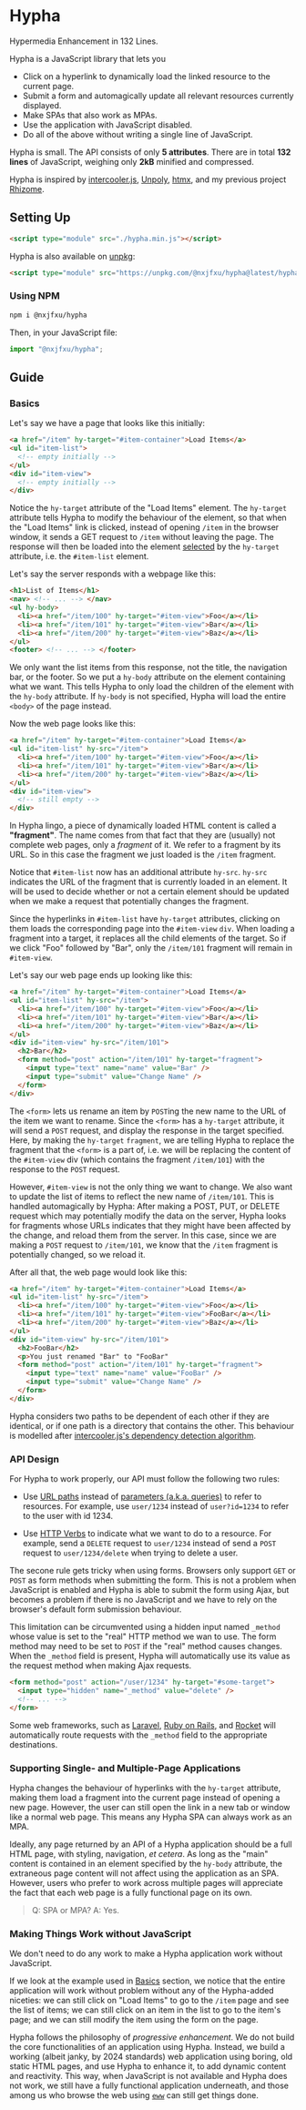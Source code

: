 # Hypha
Hypermedia Enhancement in 132 Lines.

Hypha is a JavaScript library that lets you 
- Click on a hyperlink to dynamically load the linked resource to the current page.
- Submit a form and automagically update all relevant resources currently displayed.
- Make SPAs that also work as MPAs.
- Use the application with JavaScript disabled.
- Do all of the above without writing a single line of JavaScript.

Hypha is small.  The API consists of only **5 attributes**.
There are in total **132 lines** of JavaScript,
weighing only **2kB** minified and compressed.

Hypha is inspired by [intercooler.js](https://intercoolerjs.org/),
[Unpoly](https://unpoly.com/), [htmx](https://htmx.org/),
and my previous project [Rhizome](https://github.com/nxjfxu/rhizome).


## Setting Up

```html
<script type="module" src="./hypha.min.js"></script>
```

Hypha is also available on [unpkg](https://unpkg.com):
```html
<script type="module" src="https://unpkg.com/@nxjfxu/hypha@latest/hypha.min.js"></script>
```

### Using NPM

```bash
npm i @nxjfxu/hypha
```
Then, in your JavaScript file:
```javascript
import "@nxjfxu/hypha";
```


## Guide
### Basics

Let's say we have a page that looks like this initially:

```html
<a href="/item" hy-target="#item-container">Load Items</a>
<ul id="item-list">
  <!-- empty initially -->
</ul>
<div id="item-view">
  <!-- empty initially -->
</div>
```

Notice the `hy-target` attribute of the "Load Items" element.
The `hy-target` attribute tells Hypha to modify the behaviour of the element,
so that when the "Load Items" link is clicked,
instead of opening `/item` in the browser window,
it sends a GET request to `/item` without leaving the page.
The response will then be loaded into the element
[selected](https://developer.mozilla.org/en-US/docs/Web/CSS/CSS_selectors)
by the `hy-target` attribute, i.e. the `#item-list` element.

Let's say the server responds with a webpage like this:
```html
<h1>List of Items</h1>
<nav> <!-- ... --> </nav>
<ul hy-body>
  <li><a href="/item/100" hy-target="#item-view">Foo</a></li>
  <li><a href="/item/101" hy-target="#item-view">Bar</a></li>
  <li><a href="/item/200" hy-target="#item-view">Baz</a></li>
</ul>
<footer> <!-- ... --> </footer>
```

We only want the list items from this response, not the title,
the navigation bar, or the footer.
So we put a `hy-body` attribute on the element containing what we want.
This tells Hypha to only load the children of the element with the
`hy-body` attribute.
If `hy-body` is not specified, Hypha will load the entire `<body>`
of the page instead.

Now the web page looks like this:
```html
<a href="/item" hy-target="#item-container">Load Items</a>
<ul id="item-list" hy-src="/item">
  <li><a href="/item/100" hy-target="#item-view">Foo</a></li>
  <li><a href="/item/101" hy-target="#item-view">Bar</a></li>
  <li><a href="/item/200" hy-target="#item-view">Baz</a></li>
</ul>
<div id="item-view">
  <!-- still empty -->
</div>
```

In Hypha lingo, a piece of dynamically loaded HTML content is called 
a **"fragment"**.
The name comes from that fact that they are (usually) not complete web pages,
only a *fragment* of it.
We refer to a fragment by its URL.
So in this case the fragment we just loaded is the `/item` fragment.

Notice that `#item-list` now has an additional attribute `hy-src`.
`hy-src` indicates the URL of the fragment that is currently loaded in an element.
It will be used to decide whether or not a certain element should be updated
when we make a request that potentially changes the fragment.

Since the hyperlinks in `#item-list` have `hy-target` attributes,
clicking on them loads the corresponding page into the `#item-view` `div`.
When loading a fragment into a target,
it replaces all the child elements of the target.
So if we click "Foo" followed by "Bar", 
only the `/item/101` fragment will remain in `#item-view`.

Let's say our web page ends up looking like this:

```html
<a href="/item" hy-target="#item-container">Load Items</a>
<ul id="item-list" hy-src="/item">
  <li><a href="/item/100" hy-target="#item-view">Foo</a></li>
  <li><a href="/item/101" hy-target="#item-view">Bar</a></li>
  <li><a href="/item/200" hy-target="#item-view">Baz</a></li>
</ul>
<div id="item-view" hy-src="/item/101">
  <h2>Bar</h2>
  <form method="post" action="/item/101" hy-target="fragment">
    <input type="text" name="name" value="Bar" />
    <input type="submit" value="Change Name" />
  </form>
</div>
```

The `<form>` lets us rename an item by `POST`ing
the new name to the URL of the item we want to rename.
Since the `<form>` has a `hy-target` attribute, it will send a `POST`
request, and display the response in the target specified.
Here, by making the `hy-target` `fragment`, we are telling Hypha
to replace the fragment that the `<form>` is a part of,
i.e. we will be replacing the content of the `#item-view` div
(which contains the fragment `/item/101`)
with the response to the `POST` request.

However, `#item-view` is not the only thing we want to change.
We also want to update the list of items to reflect the new name of `/item/101`.
This is handled automagically by Hypha:
After making a POST, PUT, or DELETE request
which may potentially modify the data on the server,
Hypha looks for fragments whose URLs indicates that they might have been affected by the change,
and reload them from the server.
In this case, since we are making a `POST` request to `/item/101`,
we know that the `/item` fragment is potentially changed, so we reload it.

After all that, the web page would look like this: 

```html
<a href="/item" hy-target="#item-container">Load Items</a>
<ul id="item-list" hy-src="/item">
  <li><a href="/item/100" hy-target="#item-view">Foo</a></li>
  <li><a href="/item/101" hy-target="#item-view">FooBar</a></li>
  <li><a href="/item/200" hy-target="#item-view">Baz</a></li>
</ul>
<div id="item-view" hy-src="/item/101">
  <h2>FooBar</h2>
  <p>You just renamed "Bar" to "FooBar"
  <form method="post" action="/item/101" hy-target="fragment">
    <input type="text" name="name" value="FooBar" />
    <input type="submit" value="Change Name" />
  </form>
</div>
```

Hypha considers two paths to be dependent of each other if they are identical,
or if one path is a directory that contains the other.
This behaviour is modelled after [intercooler.js's dependency detection algorithm](https://intercoolerjs.org/docs.html#dependencies).

### API Design

For Hypha to work properly, our API must follow the following two rules:

- Use [URL paths](https://developer.mozilla.org/en-US/docs/Learn/Common_questions/Web_mechanics/What_is_a_URL#path_to_resource)
  instead of [parameters (a.k.a. queries)](https://developer.mozilla.org/en-US/docs/Learn/Common_questions/Web_mechanics/What_is_a_URL#parameters)
   to refer to resources.
  For example, use `user/1234` instead of `user?id=1234` to refer to the
  user with id 1234.

- Use [HTTP Verbs](https://martinfowler.com/articles/richardsonMaturityModel.html#level2)
  to indicate what we want to do to a resource.
  For example, send a `DELETE` request to `user/1234` instead of send a `POST` request to `user/1234/delete`
  when trying to delete a user.

The secone rule gets tricky when using forms.
Browsers only support `GET` or `POST` as form methods when submitting the form.
This is not a problem when JavaScript is enabled and Hypha is able
to submit the form using Ajax,
but becomes a problem if there is no JavaScript and we have to rely on
the browser's default form submission behaviour.

This limitation can be circumvented using a hidden input named `_method`
whose value is set to the "real" HTTP method we wan to use.
The form method may need to be set to `POST` if the "real" method causes changes.
When the `_method` field is present, Hypha will automatically use its value
as the request method when making Ajax requests.

```html
<form method="post" action="/user/1234" hy-target="#some-target">
  <input type="hidden" name="_method" value="delete" />
  <!-- ... -->
</form>
```

Some web frameworks, such as [Laravel](https://laravel.com/docs/11.x/routing#form-method-spoofing),
[Ruby on Rails](https://guides.rubyonrails.org/form_helpers.html#forms-with-patch-put-or-delete-methods),
and [Rocket](https://rocket.rs/guide/v0.5/requests/#reinterpreting)
will automatically route requests with the `_method` field to the appropriate destinations.


### Supporting Single- and Multiple-Page Applications

Hypha changes the behaviour of hyperlinks with the `hy-target` attribute,
making them load a fragment into the current page instead of opening a new page.
However, the user can still open the link in a new tab or window like a normal web page.
This means any Hypha SPA can always work as an MPA.

Ideally, any page returned by an API of a Hypha application should be a full HTML page,
with styling, navigation, *et cetera*.
As long as the "main" content is contained in an element specified by the `hy-body` attribute,
the extraneous page content will not affect using the application as an SPA.
However, users who prefer to work across multiple pages will appreciate
the fact that each web page is a fully functional page on its own.

> Q: SPA or MPA?
> A: Yes.


### Making Things Work without JavaScript

We don't need to do any work to make a Hypha application work without JavaScript.

If we look at the example used in [Basics](#Basics) section,
we notice that the entire application will work without problem without
any of the Hypha-added niceties:
we can still click on "Load Items" to go to the `/item` page and see the list of items;
we can still click on an item in the list to go to the item's page;
and we can still modify the item using the form on the page.

Hypha follows the philosophy of *progressive enhancement*.
We do not build the core functionalities of an application using Hypha.
Instead, we build a working (albeit janky, by 2024 standards)
web application using boring, old static HTML pages,
and use Hypha to enhance it, to add dynamic content and reactivity.
This way, when JavaScript is not available and Hypha does not work,
we still have a fully functional application underneath,
and those among us who browse the web using [`eww`](https://www.gnu.org/software/emacs/manual/html_mono/eww.html)
can still get things done.

